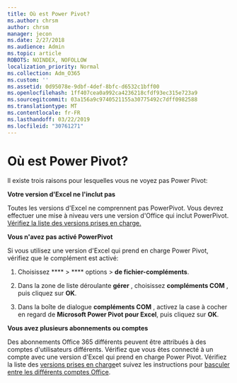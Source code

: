 ```yaml
---
title: Où est Power Pivot?
ms.author: chrsm
author: chrsm
manager: jecon
ms.date: 2/27/2018
ms.audience: Admin
ms.topic: article
ROBOTS: NOINDEX, NOFOLLOW
localization_priority: Normal
ms.collection: Adm_O365
ms.custom: ''
ms.assetid: 0d95078e-9dbf-4def-8bfc-d6532c1bff00
ms.openlocfilehash: 1ff407cea0a992ca4236218cfdf93ec315e723a9
ms.sourcegitcommit: 03a156a9c9740521155a30775492c7dff0982588
ms.translationtype: MT
ms.contentlocale: fr-FR
ms.lasthandoff: 03/22/2019
ms.locfileid: "30761271"
---
```

# <a name="where-is-power-pivot"></a>Où est Power Pivot?

Il existe trois raisons pour lesquelles vous ne voyez pas Power Pivot:
  
 **Votre version d'Excel ne l'inclut pas**
  
Toutes les versions d'Excel ne comprennent pas PowerPivot. Vous devrez effectuer une mise à niveau vers une version d'Office qui inclut PowerPivot. [Vérifiez la liste des versions prises en charge.](https://support.office.com/article/aa64e217-4b6e-410b-8337-20b87e1c2a4b.aspx)
  
 **Vous n'avez pas activé PowerPivot**
  
Si vous utilisez une version d'Excel qui prend en charge Power Pivot, vérifiez que le complément est activé:
  
1. Choisissez **** \> **** options \> **de fichier-compléments**.
    
2. Dans la zone de liste déroulante **gérer** , choisissez **compléments COM** , puis cliquez sur **OK**.
    
3. Dans la boîte de dialogue **compléments COM** , activez la case à cocher en regard de **Microsoft Power Pivot pour Excel**, puis cliquez sur **OK**. 
    
 **Vous avez plusieurs abonnements ou comptes**
  
Des abonnements Office 365 différents peuvent être attribués à des comptes d'utilisateurs différents. Vérifiez que vous êtes connecté à un compte avec une version d'Excel qui prend en charge Power Pivot. Vérifiez la liste des [versions prises en charge](https://support.office.com/article/aa64e217-4b6e-410b-8337-20b87e1c2a4b.aspx)et suivez les instructions pour [basculer entre les différents comptes Office](https://support.office.com/article/b9582171-fd1f-4284-9846-bdd72bb28426.aspx#BKMK_WebSwitchAccounts).
  

